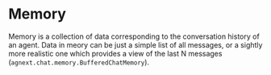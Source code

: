 # Memory

Memory is a collection of data corresponding to the conversation history
of an agent.
Data in meory can be just a simple list of all messages, or a sightly more
realistic one which provides a view of the last N messages
(`agnext.chat.memory.BufferedChatMemory`).
